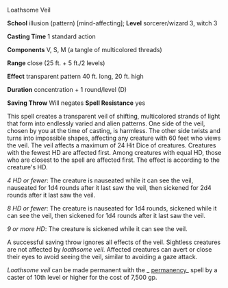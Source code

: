 Loathsome Veil

**School** illusion (pattern) [mind-affecting]; **Level** sorcerer/wizard 3, witch 3

**Casting Time** 1 standard action

**Components** V, S, M (a tangle of multicolored threads)

**Range** close (25 ft. + 5 ft./2 levels)

**Effect** transparent pattern 40 ft. long, 20 ft. high

**Duration** concentration + 1 round/level (D)

**Saving Throw** Will negates **Spell Resistance** yes

This spell creates a transparent veil of shifting, multicolored strands of light that form into endlessly varied and alien patterns. One side of the veil, chosen by you at the time of casting, is harmless. The other side twists and turns into impossible shapes, affecting any creature with 60 feet who views the veil. The veil affects a maximum of 24 Hit Dice of creatures. Creatures with the fewest HD are affected first. Among creatures with equal HD, those who are closest to the spell are affected first. The effect is according to the creature's HD.

_4 HD or fewer_: The creature is nauseated while it can see the veil, nauseated for 1d4 rounds after it last saw the veil, then sickened for 2d4 rounds after it last saw the veil.

_8 HD or fewer_: The creature is nauseated for 1d4 rounds, sickened while it can see the veil, then sickened for 1d4 rounds after it last saw the veil.

_9 or more HD_: The creature is sickened while it can see the veil.

A successful saving throw ignores all effects of the veil. Sightless creatures are not affected by _loathsome veil_. Affected creatures can avert or close their eyes to avoid seeing the veil, similar to avoiding a gaze attack.

_Loathsome veil_ can be made permanent with the _ [permanency](/pathfinderRPG/prd/spells/permanency.html#_permanency)_ spell by a caster of 10th level or higher for the cost of 7,500 gp.

